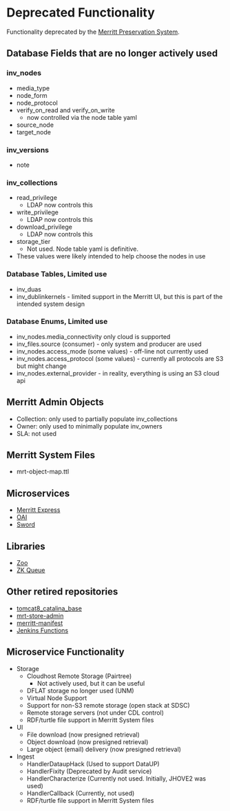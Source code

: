# Deprecated Functionality

Functionality deprecated by the [Merritt Preservation System](https://github.com/CDLUC3/mrt-doc).

## Database Fields that are no longer actively used

### inv_nodes
- media_type 
- node_form
- node_protocol
- verify_on_read and verify_on_write
  - now controlled via the node table yaml
- source_node
- target_node

### inv_versions
- note 

### inv_collections
- read_privilege 
  - LDAP now controls this
- write_privilege 
  - LDAP now controls this
- download_privilege
  - LDAP now controls this
- storage_tier 
  - Not used.  Node table yaml is definitive.
- These values were likely intended to help choose the nodes in use

### Database Tables, Limited use
- inv_duas
- inv_dublinkernels - limited support in the Merritt UI, but this is part of the intended system design

### Database Enums, Limited use
- inv_nodes.media_connectivity only cloud is supported
- inv_files.source (consumer) - only system and producer are used
- inv_nodes.access_mode (some values) - off-line not currently used
- inv_nodes.access_protocol (some values) - currently all protocols are S3 but might change
- inv_nodes.external_provider - in reality, everything is using an S3 cloud api

## Merritt Admin Objects
- Collection: only used to partially populate inv_collections
- Owner: only used to minimally populate inv_owners
- SLA: not used

## Merritt System Files
- mrt-object-map.ttl 

## Microservices
- [Merritt Express](https://github.com/CDLUC3/mrt-doc/wiki/Merritt-Express-(Archived))
- [OAI](https://github.com/CDLUC3/mrt-oai)
- [Sword](https://github.com/CDLUC3/mrt-sword)

## Libraries
- [Zoo](https://github.com/CDLUC3/mrt-zoo)
- [ZK Queue](https://github.com/CDLUC3/cdl-zk-queue)

## Other retired repositories
- [tomcat8_catalina_base](https://github.com/CDLUC3/tomcat8_catalina_base)
- [mrt-store-admin](https://github.com/CDLUC3/mrt-store-admin)
- [merritt-manifest](https://github.com/CDLUC3/merritt-manifest)
- [Jenkins Functions](https://github.com/CDLUC3/mrt-jenkins)

## Microservice Functionality
- Storage
  - Cloudhost Remote Storage (Pairtree)
    - Not actively used, but it can be useful
  - DFLAT storage no longer used (UNM) 
  - Virtual Node Support
  - Support for non-S3 remote storage (open stack at SDSC)
  - Remote storage servers (not under CDL control)
  - RDF/turtle file support in Merritt System files
- UI 
  - File download (now presigned retrieval) 
  - Object download (now presigned retrieval)
  - Large object (email) delivery (now presigned retrieval)
- Ingest
  - HandlerDataupHack (Used to support DataUP)
  - HandlerFixity (Deprecated by Audit service)
  - HandlerCharacterize (Currently not used.  Initially, JHOVE2 was used)
  - HandlerCallback (Currently, not used)
  - RDF/turtle file support in Merritt System files
